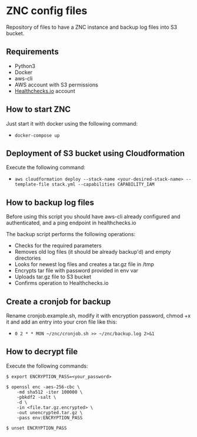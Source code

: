 # ZNC config files

Repository of files to have a ZNC instance and backup log files into S3 bucket.

## Requirements
- Python3
- Docker
- aws-cli
- AWS account with S3 permissions
- [Healthchecks.io](https://www.healthchecks.io) account

## How to start ZNC
Just start it with docker using the following command:
- `docker-compose up`

## Deployment of S3 bucket using Cloudformation
Execute the following command:
- `aws cloudformation deploy --stack-name <your-desired-stack-name> --template-file stack.yml --capabilities CAPABILITY_IAM`

## How to backup log files
Before using this script you should have aws-cli already configured and authenticated, and a ping endpoint in healthchecks.io

The backup script performs the following operations:
- Checks for the required parameters
- Removes old log files (it should be already backup'd) and empty directories
- Looks for newest log files and creates a tar.gz file in /tmp
- Encrypts tar file with password provided in env var
- Uploads tar.gz file to S3 bucket
- Confirms operation to Healthchecks.io

## Create a cronjob for backup
Rename cronjob.example.sh, modify it with encryption password, chmod +x it and add an entry into your cron file like this:
- `0 2 * * MON ~/znc/cronjob.sh >> ~/znc/backup.log 2>&1`

## How to decrypt file
Execute the following commands:

```
$ export ENCRYPTION_PASS=<your_password>

$ openssl enc -aes-256-cbc \
    -md sha512 -iter 100000 \
    -pbkdf2 -salt \
    -d \
    -in <file.tar.gz.encrypted> \
    -out unencrypted.tar.gz \
    -pass env:ENCRYPTION_PASS

$ unset ENCRYPTION_PASS
```
